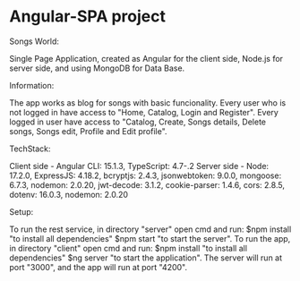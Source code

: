# Angular-SPA project

Songs World:

Single Page Application, created as Angular for the client side, Node.js for server side, and using MongoDB for Data Base.

Information:

The app works as blog for songs with basic funcionality. Every user who is not logged in have access to "Home, Catalog, Login and Register".
Every logged in user have access to "Catalog, Create, Songs details, Delete songs, Songs edit, Profile and Edit profile".

TechStack:

Client side - Angular CLI: 15.1.3, TypeScript: 4.7-.2
Server side - Node: 17.2.0, ExpressJS: 4.18.2, bcryptjs: 2.4.3, jsonwebtoken: 9.0.0, mongoose: 6.7.3, nodemon: 2.0.20, jwt-decode: 3.1.2, cookie-parser: 1.4.6, cors: 2.8.5, dotenv: 16.0.3, nodemon: 2.0.20

Setup:

To run the rest service, in directory "server" open cmd and run: $npm install "to install all dependencies" $npm start "to start the server".
To run the app, in directory "client" open cmd and run: $npm install "to install all dependencies" $ng server "to start the application".
The server will run at port "3000", and the app will run at port "4200".
